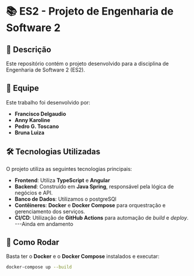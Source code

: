 # 📚 ES2 - Projeto de Engenharia de Software 2

## 📝 Descrição

Este repositório contém o projeto desenvolvido para a disciplina de Engenharia de Software 2 (ES2). 

## 👥 Equipe

Este trabalho foi desenvolvido por:

* **Francisco Delgaudio**
* **Anny Karoline**
* **Pedro G. Toscano**
* **Bruna Luiza**

## 🛠️ Tecnologias Utilizadas

O projeto utiliza as seguintes tecnologias principais:

* **Frontend**: Utiliza **TypeScript** e **Angular**
* **Backend**: Construído em **Java Spring**, responsável pela lógica de negócios e API.
* **Banco de Dados**: Utilizamos o postgreSQl
* **Contêineres**: **Docker** e **Docker Compose** para orquestração e gerenciamento dos serviços.
* **CI/CD**: Utilização de **GitHub Actions** para automação de *build* e *deploy*. ---Ainda em andamento

## 🚀 Como Rodar

Basta ter o **Docker** e o **Docker Compose** instalados e executar:

```bash
docker-compose up --build
